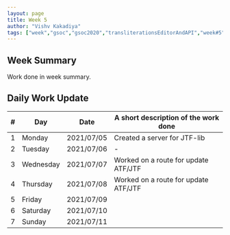 ```yaml
---
layout: page
title: Week 5
author: "Vishv Kakadiya"
tags: ["week","gsoc","gsoc2020","transliterationsEditorAndAPI","week#5","eval#1"]
---
```


## Week Summary

 
Work done in week summary.

## Daily Work Update

|\#|Day|Date|A short description of the work done|  
|---	|---	|---	|---	|  
|1   	| Monday 	|   2021/07/05	| Created a server for JTF-lib|  
|2   	| Tuesday  	|   2021/07/06	| -	|  
|3   	| Wednesday  	|  2021/07/07 	| Worked on a route for update ATF/JTF |  
|4   	| Thursday  	|   2021/07/08	| Worked on a route for update ATF/JTF  |  
|5   	| Friday  	|   2021/07/09	|  |  
|6   	| Saturday  	|   2021/07/10	| 	|  
|7   	| Sunday  	|   2021/07/11	|  |  
